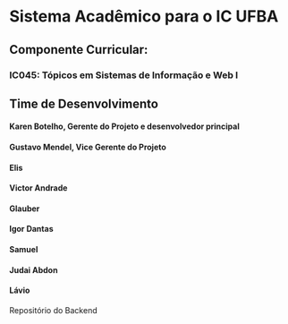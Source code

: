# Sistema Acadêmico para o IC UFBA

## Componente Curricular:
### IC045: Tópicos em Sistemas de Informação e Web I

## Time de Desenvolvimento
#### Karen Botelho, Gerente do Projeto e desenvolvedor principal
#### Gustavo Mendel, Vice Gerente do Projeto
#### Elis
#### Victor Andrade
#### Glauber
#### Igor Dantas
#### Samuel
#### Judai Abdon
#### Lávio

Repositório do Backend
